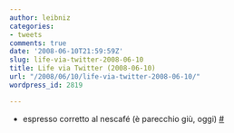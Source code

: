 ```yaml
---
author: leibniz
categories:
- tweets
comments: true
date: '2008-06-10T21:59:59Z'
slug: life-via-twitter-2008-06-10
title: Life via Twitter (2008-06-10)
url: "/2008/06/10/life-via-twitter-2008-06-10/"
wordpress_id: 2819

---
```

* espresso corretto al nescafé (è parecchio giù, oggi) [#](http://twitter.com/leibniz/statuses/831132774)


